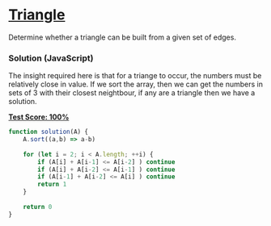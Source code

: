 # [Triangle](https://codility.com/programmers/lessons/6-sorting/)
Determine whether a triangle can be built from a given set of edges.

### Solution (JavaScript)
The insight required here is that for a triange to occur, the numbers must be relatively close in value. If we sort the array, then we can get the numbers in sets of 3 with their closest neightbour, if any are a triangle then we have a solution.

__[Test Score: 100%](https://codility.com/demo/results/trainingDW5ZX4-6Y6/)__

```js
function solution(A) {
    A.sort((a,b) => a-b)
    
    for (let i = 2; i < A.length; ++i) {
        if (A[i] + A[i-1] <= A[i-2] ) continue
        if (A[i] + A[i-2] <= A[i-1] ) continue
        if (A[i-1] + A[i-2] <= A[i] ) continue
        return 1
    }
    
    return 0
}
```
